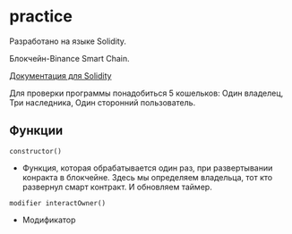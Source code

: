 # practice

Разработано на языке Solidity.

Блокчейн-Binance Smart Chain.

[Документация для Solidity](https://soliditylang.org/)

Для проверки программы понадобиться 5 кошельков:
Один владелец,
Три наследника,
Один сторонний пользователь.

## Функции
```
constructor() 
```
- Функция, которая обрабатывается один раз, при развертывании конракта в блокчейне.
Здесь мы определяем владельца, тот кто развернул смарт контракт.
И обновляем таймер.
```
modifier interactOwner()
```
- Модификатор
